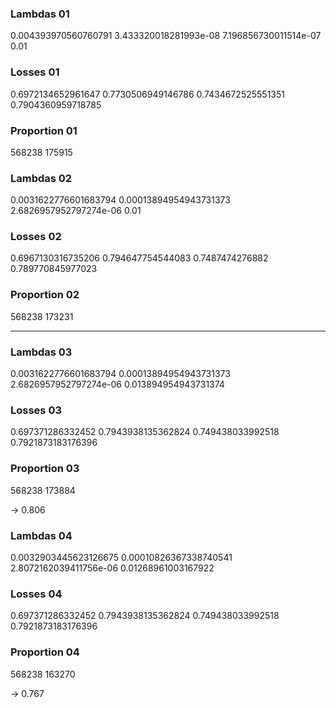 ### Lambdas 01
0.004393970560760791
3.433320018281993e-08
7.196856730011514e-07
0.01

### Losses 01
0.6972134652961647
0.7730506949146786
0.7434672525551351
0.7904360959718785

### Proportion 01
568238
175915

### Lambdas 02
0.0031622776601683794
0.00013894954943731373
2.6826957952797274e-06
0.01

### Losses 02
0.6967130316735206
0.794647754544083
0.7487474276882
0.789770845977023

### Proportion 02
568238
173231

---

### Lambdas 03
0.0031622776601683794
0.00013894954943731373
2.6826957952797274e-06
0.013894954943731374

### Losses 03
0.697371286332452
0.7943938135362824
0.749438033992518
0.7921873183176396

### Proportion 03
568238
173884

-> 0.806


### Lambdas 04
0.0032903445623126675
0.00010826367338740541
2.8072162039411756e-06
0.01268961003167922

### Losses 04
0.697371286332452
0.7943938135362824
0.749438033992518
0.7921873183176396

### Proportion 04
568238
163270

-> 0.767
